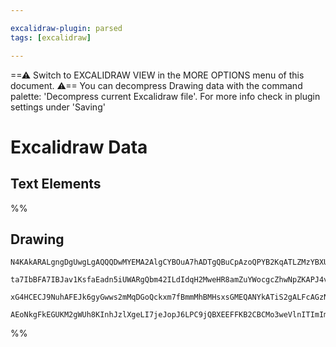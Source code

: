 ```yaml
---

excalidraw-plugin: parsed
tags: [excalidraw]

---
```

==⚠  Switch to EXCALIDRAW VIEW in the MORE OPTIONS menu of this document. ⚠== You can decompress Drawing data with the command palette: 'Decompress current Excalidraw file'. For more info check in plugin settings under 'Saving'


# Excalidraw Data

## Text Elements
%%
## Drawing
```compressed-json
N4KAkARALgngDgUwgLgAQQQDwMYEMA2AlgCYBOuA7hADTgQBuCpAzoQPYB2KqATLZMzYBXUtiRoIACyhQ4zZAHoFAc0JRJQgEYA6bGwC2CgF7N6hbEcK4OCtptbErHALRY8RMpWdx8Q1TdIEfARcZgRmBShcZQUebQB2bQBWGjoghH0EDihmbgBtAF1+CFw4OABlKKhxVFAwSHUMmohiXFIAa1T6hkIECgAhXGx25VJhDmIAYTZ8NlJuCABiADNV

ta7IbBFA7IBJav1KsfaEadn5iUWARgQbm42ILdIdqH2MweHR8amZuYWocgcZhwNpZKAPJ4vN76ABihHw+EqMGCC0EHgh2zB0KObBOAHUSOpuHxwJtMXsDjiTkiURI0SQMc8sQcAErCZSSDjhXJoK78MlMikZADyIOwahg3CuAAZpfzHuTXgcYZwoDDcPp4ZK0El5ZDmRkVdlyoQjDUeHLSQrBUqMgAVLBQACCRGUXAkwWW4L1iuxUVIzuebAokhC

xG4HCECJ9NuhAFEJk6gyGwws2mMqDGoQckxm7fBmmMhBMHsxsGMEQANYkATiS2gALFcAGzNgAc8WlVyu8SuHd1VrLFfwAE1uM4+wBmbRXSdJBvS5sNmtNhfNkndIxsAzcOrdegEIQ1K6kgC+WYN+jZxeIXOYPPQRZL8tGJBNZuJlu6r+IlQQcG4Adv1IEgAFk2GIBAE1wTRgnDNBlgIMIXxAn5zl3UlIH6GZ4MfZRNFwAAKHge2oXhSPI+IyOlZI

AEoNkgFkEGUKM2gWUh8KInhJzlXgeLI7jeJopJ6LPC9jQBXEEFFKB2CBCMo3weVlnITImImJhCA4ZQMPqSAshguDuABI9+U2IgALQEyEDMiAOA1GprNs4QoCILljNII8xKtOwACsEGwHJynsuBwMg6DYIQXDEPwZCrSGWTGDtbd8F07pYEQVF0kCuSGIVZgoAMfNMrQSNo0wiBZmGKLuBiuK9Mq0JnRypKUoUhEz3Ac86GWeFwl3U8QFPIA=
```
%%